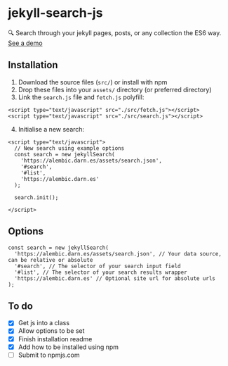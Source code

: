 # jekyll-search-js
🔍  Search through your jekyll pages, posts, or any collection the ES6 way. [See a demo](https://daviddarnes.github.io/jekyll-search-js/)

## Installation

1. Download the source files (`src/`) or install with npm
2. Drop these files into your `assets/` directory (or preferred directory)
3. Link the `search.js` file and `fetch.js` polyfill:
  ```
  <script type="text/javascript" src="./src/fetch.js"></script>
  <script type="text/javascript" src="./src/search.js"></script>
  ```
4. Initialise a new search:
  ```
  <script type="text/javascript">
    // New search using example options
    const search = new jekyllSearch(
      'https://alembic.darn.es/assets/search.json',
      '#search',
      '#list',
      'https://alembic.darn.es'
    );

    search.init();

  </script>
  ```

## Options
```
const search = new jekyllSearch(
  'https://alembic.darn.es/assets/search.json', // Your data source, can be relative or absolute
  '#search', // The selector of your search input field
  '#list', // The selector of your search results wrapper
  'https://alembic.darn.es' // Optional site url for absolute urls
);
```


## To do
- [x] Get js into a class
- [x] Allow options to be set
- [x] Finish installation readme
- [x] Add how to be installed using npm
- [ ] Submit to npmjs.com
